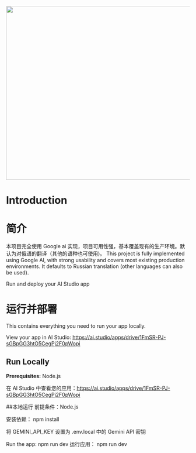 <div align="center">
<img width="1200" height="475" alt="GHBanner" src="https://github.com/user-attachments/assets/0aa67016-6eaf-458a-adb2-6e31a0763ed6" />
</div>

# Introduction
# 简介 

本项目完全使用 Google ai 实现，项目可用性强，基本覆盖现有的生产环境。默认为对俄语的翻译（其他的语种也可使用)。
This project is fully implemented using Google AI, with strong usability and covers most existing production environments. It defaults to Russian translation (other languages can also be used).


Run and deploy your AI Studio app

# 运行并部署 

This contains everything you need to run your app locally.

View your app in AI Studio: https://ai.studio/apps/drive/1FmSR-PJ-sGBpGG3htO5CegPj2F0pWopi

## Run Locally

**Prerequisites:**  Node.js



在 AI Studio 中查看您的应用：https://ai.studio/apps/drive/1FmSR-PJ-sGBpGG3htO5CegPj2F0pWopi

##本地运行
前提条件：Node.js

安装依赖： npm install

将 GEMINI_API_KEY 设置为 .env.local 中的 Gemini API 密钥

Run the app: npm run dev  运行应用： npm run dev



